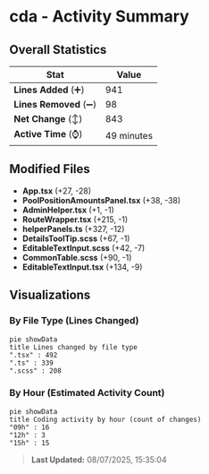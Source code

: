 # cda - Activity Summary 

## Overall Statistics

| Stat                   | Value                                                             |
| ---------------------- | ----------------------------------------------------------------- |
| **Lines Added** (➕)   | 941                                          |
| **Lines Removed** (➖) | 98                                        |
| **Net Change** (↕)    | 843                |
| **Active Time** (⌚)   | 49 minutes |


## Modified Files
- **App.tsx** (+27, -28)
- **PoolPositionAmountsPanel.tsx** (+38, -38)
- **AdminHelper.tsx** (+1, -1)
- **RouteWrapper.tsx** (+215, -1)
- **helperPanels.ts** (+327, -12)
- **DetailsToolTip.scss** (+67, -1)
- **EditableTextInput.scss** (+42, -7)
- **CommonTable.scss** (+90, -1)
- **EditableTextInput.tsx** (+134, -9)

## Visualizations

### By File Type (Lines Changed)

```mermaid
pie showData
title Lines changed by file type
".tsx" : 492
".ts" : 339
".scss" : 208
```

### By Hour (Estimated Activity Count)

```mermaid
pie showData
title Coding activity by hour (count of changes)
"09h" : 16
"12h" : 3
"15h" : 15
```


> **Last Updated:** 08/07/2025, 15:35:04
